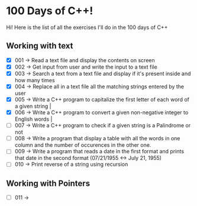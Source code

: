 # 100 Days of C++!

Hi! Here is the list of all the exercises I'll do in the 100 days of C++

## Working with text
- [x] 001 &#8594; Read a text file and display the contents on screen
- [x] 002 &#8594; Get input from user and write the input to a text file
- [x] 003 &#8594; Search a text from a text file and display if it's present inside and how many times
- [x] 004 &#8594; Replace all in a text file all the matching strings entered by the user
- [x] 005 &#8594; Write a C++ program to capitalize the first letter of each word of a given string |
- [x] 006 &#8594; Write a C++ program to convert a given non-negative integer to English words |
- [ ] 007 &#8594; Write a C++ program to check if a given string is a Palindrome or not
- [ ] 008 &#8594; Write a program that display a table with all the words in one column and the number of occurences in the other one.
- [ ] 009 &#8594; Write a program that reads a date in the first format and prints that date in the second format (07/21/1955 <-> July 21, 1955)
- [ ] 010 &#8594; Print reverse of a string using recursion

## Working with Pointers
- [ ] 011 &#8594;
